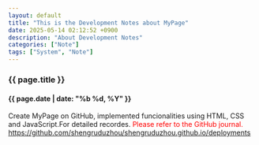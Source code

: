 ```yaml
---
layout: default
title: "This is the Development Notes about MyPage"
date: 2025-05-14 02:12:52 +0900
description: "About Development Notes"
categories: ["Note"]
tags: ["System", "Note"]
---
```


<style>
    .content a {
        color: #FFD770;
        text-decoration: none;
        transition: color 0.3s;
    }

    .content a:hover {
        color: #fffb00;
        text-decoration: underline;
    }
</style>

<h3>{{ page.title }}</h3>
<h4>{{ page.date | date: "%b %d, %Y" }}</h4>
<p>Create MyPage on GitHub, implemented funcionalities using HTML, CSS and JavaScript.For detailed recordes.
    <span style="color:red;">Please refer to the GitHub journal.</span>
    <a href="https://github.com/shengruduzhou/shengruduzhou.github.io/deployments" target="_blank">
    https://github.com/shengruduzhou/shengruduzhou.github.io/deployments
    </a>
</p>
